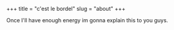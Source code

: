 +++
title = "c'est le bordel"
slug = "about"
+++

Once I'll have enough energy im gonna explain this to you guys.